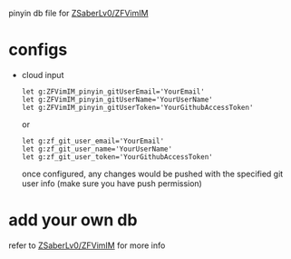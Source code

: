 
pinyin db file for [ZSaberLv0/ZFVimIM](https://github.com/ZSaberLv0/ZFVimIM)

# configs

* cloud input

    ```
    let g:ZFVimIM_pinyin_gitUserEmail='YourEmail'
    let g:ZFVimIM_pinyin_gitUserName='YourUserName'
    let g:ZFVimIM_pinyin_gitUserToken='YourGithubAccessToken'
    ```

    or

    ```
    let g:zf_git_user_email='YourEmail'
    let g:zf_git_user_name='YourUserName'
    let g:zf_git_user_token='YourGithubAccessToken'
    ```

    once configured, any changes would be pushed with the specified git user info
    (make sure you have push permission)


# add your own db

refer to [ZSaberLv0/ZFVimIM](https://github.com/ZSaberLv0/ZFVimIM#make-your-own-db) for more info

